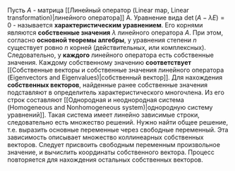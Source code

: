 Пусть $A$ - матрица [[Линейный оператор (Linear map, Linear transformation)|линейного оператора]] A. Уравнение вида
$\det(A - \lambda E) = 0$ - называется **характеристическим уравнением**. Его корнями являются **собственные значения** $\lambda$ линейного оператора $A$. При этом, согласно **основной теоремы алгебры**, у уравнения степени $n$ существует ровно $n$ корней (действительных, или комплексных). Следовательно, у **каждого** линейного оператора есть собственные значения. Каждому собственному значению **соответствует** [[Собственные векторы и собственные значения линейного оператора (Eigenvectors and Eigenvalues)|собственный вектор]].
Для нахождения **собственных векторов**, найденные ранее собственные значения подставляют в определитель характеристического многочлена. Из его строк составляют [[Однородная и неоднородная система (Homogeneous and Nonhomogeneous system)|однородную систему уравнений]]. Такая система имеет линейно зависимые строки, следовательно есть множество решений. Нужно найти общее решение, т.е. выразить основные переменные через свободные переменный. Эта зависимость описывает множество коллинеарных собственных векторов. Следует присвоить свободным переменным произвольное значение, и вычислить координаты собственного вектора. Процесс повторяется для нахождения остальных собственных векторов.